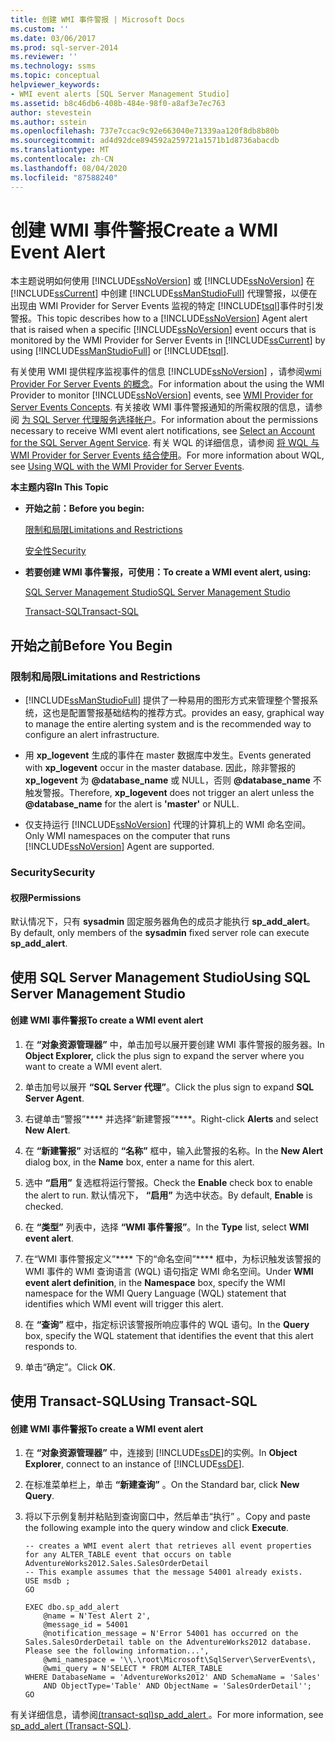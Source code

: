 ```yaml
---
title: 创建 WMI 事件警报 | Microsoft Docs
ms.custom: ''
ms.date: 03/06/2017
ms.prod: sql-server-2014
ms.reviewer: ''
ms.technology: ssms
ms.topic: conceptual
helpviewer_keywords:
- WMI event alerts [SQL Server Management Studio]
ms.assetid: b8c46db6-408b-484e-98f0-a8af3e7ec763
author: stevestein
ms.author: sstein
ms.openlocfilehash: 737e7ccac9c92e663040e71339aa120f8db8b80b
ms.sourcegitcommit: ad4d92dce894592a259721a1571b1d8736abacdb
ms.translationtype: MT
ms.contentlocale: zh-CN
ms.lasthandoff: 08/04/2020
ms.locfileid: "87588240"
---
```

# <a name="create-a-wmi-event-alert"></a><span data-ttu-id="5df7d-102">创建 WMI 事件警报</span><span class="sxs-lookup"><span data-stu-id="5df7d-102">Create a WMI Event Alert</span></span>
  <span data-ttu-id="5df7d-103">本主题说明如何使用 [!INCLUDE[ssNoVersion](../../includes/ssnoversion-md.md)] 或 [!INCLUDE[ssNoVersion](../../includes/ssnoversion-md.md)] 在 [!INCLUDE[ssCurrent](../../includes/sscurrent-md.md)] 中创建 [!INCLUDE[ssManStudioFull](../../includes/ssmanstudiofull-md.md)] 代理警报，以便在出现由 WMI Provider for Server Events 监视的特定 [!INCLUDE[tsql](../../includes/tsql-md.md)]事件时引发警报。</span><span class="sxs-lookup"><span data-stu-id="5df7d-103">This topic describes how to a [!INCLUDE[ssNoVersion](../../includes/ssnoversion-md.md)] Agent alert that is raised when a specific [!INCLUDE[ssNoVersion](../../includes/ssnoversion-md.md)] event occurs that is monitored by the WMI Provider for Server Events in [!INCLUDE[ssCurrent](../../includes/sscurrent-md.md)] by using [!INCLUDE[ssManStudioFull](../../includes/ssmanstudiofull-md.md)] or [!INCLUDE[tsql](../../includes/tsql-md.md)].</span></span>  
  
 <span data-ttu-id="5df7d-104">有关使用 WMI 提供程序监视事件的信息 [!INCLUDE[ssNoVersion](../../includes/ssnoversion-md.md)] ，请参阅[wmi Provider For Server Events 的概念](../../relational-databases/wmi-provider-server-events/wmi-provider-for-server-events-concepts.md)。</span><span class="sxs-lookup"><span data-stu-id="5df7d-104">For information about the using the WMI Provider to monitor [!INCLUDE[ssNoVersion](../../includes/ssnoversion-md.md)] events, see [WMI Provider for Server Events Concepts](../../relational-databases/wmi-provider-server-events/wmi-provider-for-server-events-concepts.md).</span></span> <span data-ttu-id="5df7d-105">有关接收 WMI 事件警报通知的所需权限的信息，请参阅 [为 SQL Server 代理服务选择帐户](select-an-account-for-the-sql-server-agent-service.md)。</span><span class="sxs-lookup"><span data-stu-id="5df7d-105">For information about the permissions necessary to receive WMI event alert notifications, see [Select an Account for the SQL Server Agent Service](select-an-account-for-the-sql-server-agent-service.md).</span></span> <span data-ttu-id="5df7d-106">有关 WQL 的详细信息，请参阅 [将 WQL 与 WMI Provider for Server Events 结合使用](../../relational-databases/wmi-provider-server-events/using-wql-with-the-wmi-provider-for-server-events.md)。</span><span class="sxs-lookup"><span data-stu-id="5df7d-106">For more information about WQL, see [Using WQL with the WMI Provider for Server Events](../../relational-databases/wmi-provider-server-events/using-wql-with-the-wmi-provider-for-server-events.md).</span></span>  
  
 <span data-ttu-id="5df7d-107">**本主题内容**</span><span class="sxs-lookup"><span data-stu-id="5df7d-107">**In This Topic**</span></span>  
  
-   <span data-ttu-id="5df7d-108">**开始之前：**</span><span class="sxs-lookup"><span data-stu-id="5df7d-108">**Before you begin:**</span></span>  
  
     [<span data-ttu-id="5df7d-109">限制和局限</span><span class="sxs-lookup"><span data-stu-id="5df7d-109">Limitations and Restrictions</span></span>](#Restrictions)  
  
     [<span data-ttu-id="5df7d-110">安全性</span><span class="sxs-lookup"><span data-stu-id="5df7d-110">Security</span></span>](#Security)  
  
-   <span data-ttu-id="5df7d-111">**若要创建 WMI 事件警报，可使用：**</span><span class="sxs-lookup"><span data-stu-id="5df7d-111">**To create a WMI event alert, using:**</span></span>  
  
     [<span data-ttu-id="5df7d-112">SQL Server Management Studio</span><span class="sxs-lookup"><span data-stu-id="5df7d-112">SQL Server Management Studio</span></span>](#SSMSProcedure)  
  
     [<span data-ttu-id="5df7d-113">Transact-SQL</span><span class="sxs-lookup"><span data-stu-id="5df7d-113">Transact-SQL</span></span>](#TsqlProcedure)  
  
##  <a name="before-you-begin"></a><a name="BeforeYouBegin"></a> <span data-ttu-id="5df7d-114">开始之前</span><span class="sxs-lookup"><span data-stu-id="5df7d-114">Before You Begin</span></span>  
  
###  <a name="limitations-and-restrictions"></a><a name="Restrictions"></a> <span data-ttu-id="5df7d-115">限制和局限</span><span class="sxs-lookup"><span data-stu-id="5df7d-115">Limitations and Restrictions</span></span>  
  
-   [!INCLUDE[ssManStudioFull](../../includes/ssmanstudiofull-md.md)] <span data-ttu-id="5df7d-116">提供了一种易用的图形方式来管理整个警报系统，这也是配置警报基础结构的推荐方式。</span><span class="sxs-lookup"><span data-stu-id="5df7d-116">provides an easy, graphical way to manage the entire alerting system and is the recommended way to configure an alert infrastructure.</span></span>  
  
-   <span data-ttu-id="5df7d-117">用 **xp_logevent** 生成的事件在 master 数据库中发生。</span><span class="sxs-lookup"><span data-stu-id="5df7d-117">Events generated with **xp_logevent** occur in the master database.</span></span> <span data-ttu-id="5df7d-118">因此，除非警报的 **xp_logevent** 为 **@database_name** 或 NULL，否则 **@database_name** 不触发警报。</span><span class="sxs-lookup"><span data-stu-id="5df7d-118">Therefore, **xp_logevent** does not trigger an alert unless the **@database_name** for the alert is **'master'** or NULL.</span></span>  
  
-   <span data-ttu-id="5df7d-119">仅支持运行 [!INCLUDE[ssNoVersion](../../includes/ssnoversion-md.md)] 代理的计算机上的 WMI 命名空间。</span><span class="sxs-lookup"><span data-stu-id="5df7d-119">Only WMI namespaces on the computer that runs [!INCLUDE[ssNoVersion](../../includes/ssnoversion-md.md)] Agent are supported.</span></span>  
  
###  <a name="security"></a><a name="Security"></a> <span data-ttu-id="5df7d-120">Security</span><span class="sxs-lookup"><span data-stu-id="5df7d-120">Security</span></span>  
  
####  <a name="permissions"></a><a name="Permissions"></a> <span data-ttu-id="5df7d-121">权限</span><span class="sxs-lookup"><span data-stu-id="5df7d-121">Permissions</span></span>  
 <span data-ttu-id="5df7d-122">默认情况下，只有 **sysadmin** 固定服务器角色的成员才能执行 **sp_add_alert**。</span><span class="sxs-lookup"><span data-stu-id="5df7d-122">By default, only members of the **sysadmin** fixed server role can execute **sp_add_alert**.</span></span>  
  
##  <a name="using-sql-server-management-studio"></a><a name="SSMSProcedure"></a> <span data-ttu-id="5df7d-123">使用 SQL Server Management Studio</span><span class="sxs-lookup"><span data-stu-id="5df7d-123">Using SQL Server Management Studio</span></span>  
  
#### <a name="to-create-a-wmi-event-alert"></a><span data-ttu-id="5df7d-124">创建 WMI 事件警报</span><span class="sxs-lookup"><span data-stu-id="5df7d-124">To create a WMI event alert</span></span>  
  
1.  <span data-ttu-id="5df7d-125">在 **“对象资源管理器”** 中，单击加号以展开要创建 WMI 事件警报的服务器。</span><span class="sxs-lookup"><span data-stu-id="5df7d-125">In **Object Explorer,** click the plus sign to expand the server where you want to create a WMI event alert.</span></span>  
  
2.  <span data-ttu-id="5df7d-126">单击加号以展开 **“SQL Server 代理”**。</span><span class="sxs-lookup"><span data-stu-id="5df7d-126">Click the plus sign to expand **SQL Server Agent**.</span></span>  
  
3.  <span data-ttu-id="5df7d-127">右键单击“警报”\*\*\*\* 并选择“新建警报”\*\*\*\*。</span><span class="sxs-lookup"><span data-stu-id="5df7d-127">Right-click **Alerts** and select **New Alert**.</span></span>  
  
4.  <span data-ttu-id="5df7d-128">在 **“新建警报”** 对话框的 **“名称”** 框中，输入此警报的名称。</span><span class="sxs-lookup"><span data-stu-id="5df7d-128">In the **New Alert** dialog box, in the **Name** box, enter a name for this alert.</span></span>  
  
5.  <span data-ttu-id="5df7d-129">选中 **“启用”** 复选框将运行警报。</span><span class="sxs-lookup"><span data-stu-id="5df7d-129">Check the **Enable** check box to enable the alert to run.</span></span> <span data-ttu-id="5df7d-130">默认情况下， **“启用”** 为选中状态。</span><span class="sxs-lookup"><span data-stu-id="5df7d-130">By default, **Enable** is checked.</span></span>  
  
6.  <span data-ttu-id="5df7d-131">在 **“类型”** 列表中，选择 **“WMI 事件警报”**。</span><span class="sxs-lookup"><span data-stu-id="5df7d-131">In the **Type** list, select **WMI event alert**.</span></span>  
  
7.  <span data-ttu-id="5df7d-132">在“WMI 事件警报定义”\*\*\*\* 下的“命名空间”\*\*\*\* 框中，为标识触发该警报的 WMI 事件的 WMI 查询语言 (WQL) 语句指定 WMI 命名空间。</span><span class="sxs-lookup"><span data-stu-id="5df7d-132">Under **WMI event alert definition**, in the **Namespace** box, specify the WMI namespace for the WMI Query Language (WQL) statement that identifies which WMI event will trigger this alert.</span></span>  
  
8.  <span data-ttu-id="5df7d-133">在 **“查询”** 框中，指定标识该警报所响应事件的 WQL 语句。</span><span class="sxs-lookup"><span data-stu-id="5df7d-133">In the **Query** box, specify the WQL statement that identifies the event that this alert responds to.</span></span>  
  
9. <span data-ttu-id="5df7d-134">单击“确定”。</span><span class="sxs-lookup"><span data-stu-id="5df7d-134">Click **OK**.</span></span>  
  
##  <a name="using-transact-sql"></a><a name="TsqlProcedure"></a> <span data-ttu-id="5df7d-135">使用 Transact-SQL</span><span class="sxs-lookup"><span data-stu-id="5df7d-135">Using Transact-SQL</span></span>  
  
#### <a name="to-create-a-wmi-event-alert"></a><span data-ttu-id="5df7d-136">创建 WMI 事件警报</span><span class="sxs-lookup"><span data-stu-id="5df7d-136">To create a WMI event alert</span></span>  
  
1.  <span data-ttu-id="5df7d-137">在 **“对象资源管理器”** 中，连接到 [!INCLUDE[ssDE](../../includes/ssde-md.md)]的实例。</span><span class="sxs-lookup"><span data-stu-id="5df7d-137">In **Object Explorer**, connect to an instance of [!INCLUDE[ssDE](../../includes/ssde-md.md)].</span></span>  
  
2.  <span data-ttu-id="5df7d-138">在标准菜单栏上，单击 **“新建查询”** 。</span><span class="sxs-lookup"><span data-stu-id="5df7d-138">On the Standard bar, click **New Query**.</span></span>  
  
3.  <span data-ttu-id="5df7d-139">将以下示例复制并粘贴到查询窗口中，然后单击“执行” 。</span><span class="sxs-lookup"><span data-stu-id="5df7d-139">Copy and paste the following example into the query window and click **Execute**.</span></span>  
  
    ```  
    -- creates a WMI event alert that retrieves all event properties for any ALTER_TABLE event that occurs on table AdventureWorks2012.Sales.SalesOrderDetail  
    -- This example assumes that the message 54001 already exists.  
    USE msdb ;  
    GO  
  
    EXEC dbo.sp_add_alert  
        @name = N'Test Alert 2',  
        @message_id = 54001  
        @notification_message = N'Error 54001 has occurred on the Sales.SalesOrderDetail table on the AdventureWorks2012 database. Please see the following information...',  
        @wmi_namespace = '\\.\root\Microsoft\SqlServer\ServerEvents\,  
        @wmi_query = N'SELECT * FROM ALTER_TABLE   
    WHERE DatabaseName = 'AdventureWorks2012' AND SchemaName = 'Sales'   
        AND ObjectType='Table' AND ObjectName = 'SalesOrderDetail'';  
    GO  
    ```  
  
 <span data-ttu-id="5df7d-140">有关详细信息，请参阅[&#40;transact-sql&#41;sp_add_alert ](/sql/relational-databases/system-stored-procedures/sp-add-alert-transact-sql)。</span><span class="sxs-lookup"><span data-stu-id="5df7d-140">For more information, see [sp_add_alert &#40;Transact-SQL&#41;](/sql/relational-databases/system-stored-procedures/sp-add-alert-transact-sql).</span></span>  
  
  
